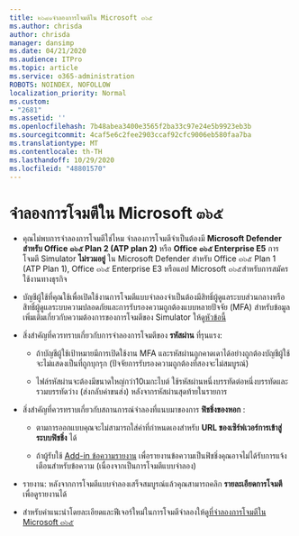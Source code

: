 ```yaml
---
title: ๒๖๘๑จำลองการโจมตีใน Microsoft ๓๖๕
ms.author: chrisda
author: chrisda
manager: dansimp
ms.date: 04/21/2020
ms.audience: ITPro
ms.topic: article
ms.service: o365-administration
ROBOTS: NOINDEX, NOFOLLOW
localization_priority: Normal
ms.custom:
- "2681"
ms.assetid: ''
ms.openlocfilehash: 7b48abea3400e3565f2ba33c97e24e5b9923eb3b
ms.sourcegitcommit: 4caf5e6c2fee2903ccaf92cfc9006eb580faa7ba
ms.translationtype: MT
ms.contentlocale: th-TH
ms.lasthandoff: 10/29/2020
ms.locfileid: "48801570"
---
```

# <a name="attack-simulator-in-microsoft-365"></a>จำลองการโจมตีใน Microsoft ๓๖๕

- คุณไม่พบการจำลองการโจมตีใช่ไหม จำลองการโจมตีจำเป็นต้องมี **Microsoft Defender สำหรับ Office ๓๖๕ Plan 2 (ATP plan 2)** หรือ **Office ๓๖๕ Enterprise E5** การโจมตี Simulator **ไม่รวมอยู่** ใน Microsoft Defender สำหรับ Office ๓๖๕ Plan 1 (ATP Plan 1), Office ๓๖๕ Enterprise E3 หรือแอป Microsoft ๓๖๕สำหรับการสมัครใช้งานทางธุรกิจ

- บัญชีผู้ใช้ที่คุณใช้เพื่อเปิดใช้งานการโจมตีแบบจำลองจำเป็นต้องมีสิทธิ์ผู้ดูแลระบบส่วนกลางหรือสิทธิ์ผู้ดูแลระบบความปลอดภัยและการรับรองความถูกต้องแบบหลายปัจจัย (MFA) สำหรับข้อมูลเพิ่มเติมเกี่ยวกับความต้องการของการโจมตีของ Simulator ให้ดู[หัวข้อนี้](https://docs.microsoft.com/microsoft-365/security/office-365-security/attack-simulator)

- สิ่งสำคัญที่ควรทราบเกี่ยวกับการจำลองการโจมตีของ **รหัสผ่าน** ที่รุนแรง:

  - ถ้าบัญชีผู้ใช้เป้าหมายมีการเปิดใช้งาน MFA และรหัสผ่านถูกคาดเดาได้อย่างถูกต้องบัญชีผู้ใช้จะไม่แสดงเป็นที่ถูกบุกรุก (ปัจจัยการรับรองความถูกต้องที่สองจะไม่สมบูรณ์)

  - ไฟล์รหัสผ่านจะต้องมีขนาดใหญ่กว่า10เมกะไบต์ ใช้รหัสผ่านหนึ่งบรรทัดต่อหนึ่งบรรทัดและรวมบรรทัดว่าง (ส่งกลับค่าขนส่ง) หลังจากรหัสผ่านสุดท้ายในรายการ

- สิ่งสำคัญที่ควรทราบเกี่ยวกับสถานการณ์จำลองที่แนบมาของการ **ฟิชชิ่งของหอก** :

  - ตามการออกแบบคุณจะไม่สามารถใส่ค่าที่กำหนดเองสำหรับ **URL ของเซิร์ฟเวอร์การเข้าสู่ระบบฟิชชิ่ง** ได้

  - ถ้าผู้รับใช้ [Add-in ข้อความรายงาน](https://docs.microsoft.com/microsoft-365/security/office-365-security/enable-the-report-message-add-in) เพื่อรายงานข้อความเป็นฟิชชิ่งคุณอาจไม่ได้รับการแจ้งเตือนสำหรับข้อความ (เนื่องจากเป็นการโจมตีแบบจำลอง)

- รายงาน: หลังจากการโจมตีแบบจำลองเสร็จสมบูรณ์แล้วคุณสามารถคลิก **รายละเอียดการโจมตี** เพื่อดูรายงานได้

- สำหรับคำแนะนำโดยละเอียดและฟีเจอร์ใหม่ในการโจมตีจำลองให้ดู[ที่จำลองการโจมตีใน Microsoft ๓๖๕](https://docs.microsoft.com/microsoft-365/security/office-365-security/attack-simulator)
